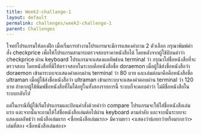 ```yaml
---
title: Week2-challange-1
layout: default
permalink: challenges/week2-challenge-1
parent: Challenges
---
```



โจทย์โปรแกรมให้ลองฝึก
เมื่อเริ่มการทำงานโปรแกรมจะมีการแสดงคำถาม 2 ตัวเลือก
กรุณาพิมพ์คำสั่ง checkprice เพื่อให้โปรแกรมสามารถตรวจสอบราคาหนังสือได้ โดยหลังจากผู้ใช้ป้อนคำว่า checkprice ผ่าน keyboard โปรแกรมจะแสดงผลลัพธ์บน terminal ว่า กรุณาใส่ชื่อหนังสือที่จะตรวจสอบ โดยหนังสือที่มีให้ตรวจสอบในระบบคือหนังสือชื่อ doraemon เมื่อผู้ใช้ส่งชื่อหนังสือว่า doraemon เข้ามาระบบจะแสดงคำตอบผ่าน terminal ว่า 80 บาท และเล่มต่อมาคือคือหนังสือชื่อ ultraman เมื่อผู้ใช้ส่งชื่อหนังสือว่า ultraman เข้ามาระบบจะแสดงคำตอบผ่าน terminal ว่า 120 บาท ถ้าหากผู้ใช้พิมพ์ชื่อหนังสือที่ไมไ่ด้อยู่ในทั้งสองรายการนี้ ระบบก็จะตอบคำว่า ไม่มีชื่อหนังสือในระบบกลับไป

แต่ในกรณีที่ผู้ใช้เริ่มโปรแกรมและป้อนคำสั่งด้วยคำว่า compare โปรแกรมจะให้ใส่ชื่อหนังสือเล่มแรก และจากนั้นจะถามให้ใส่ชื่อหนังสือเล่มต่อไปผ่าน keyboard ตามลำดับ และจากนั้นระบบจะแสดงผลลัพธ์ว่า หนังสือเล่มแรก <ชื่อหนังสือเล่มแรก> มีความยาว <แสดงว่าน้อยกว่าหรือมากกว่า> เล่มที่สอง <ชื่อหนังสือเล่มสอง>